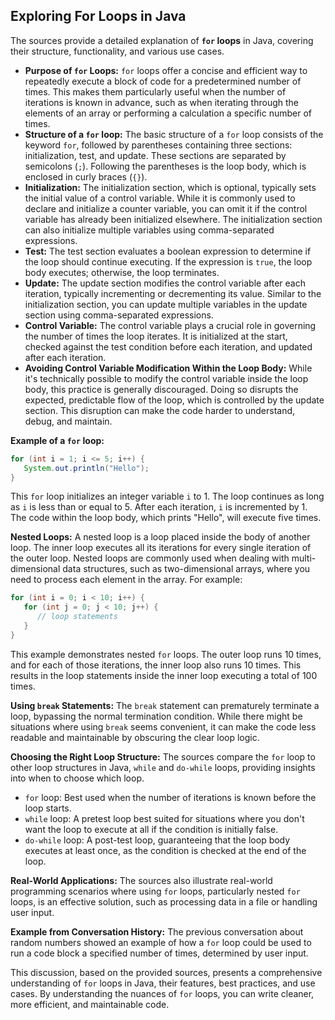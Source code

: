 ## Exploring For Loops in Java

The sources provide a detailed explanation of **`for` loops** in Java, covering their structure, functionality, and various use cases.

*   **Purpose of `for` Loops:**  `for` loops offer a concise and efficient way to repeatedly execute a block of code for a predetermined number of times.  This makes them particularly useful when the number of iterations is known in advance, such as when iterating through the elements of an array or performing a calculation a specific number of times.
*   **Structure of a `for` loop:**  The basic structure of a `for` loop consists of the keyword `for`, followed by parentheses containing three sections: initialization, test, and update. These sections are separated by semicolons (`;`).  Following the parentheses is the loop body, which is enclosed in curly braces (`{}`). 
*   **Initialization:**  The initialization section, which is optional, typically sets the initial value of a control variable. While it is commonly used to declare and initialize a counter variable, you can omit it if the control variable has already been initialized elsewhere. The initialization section can also initialize multiple variables using comma-separated expressions. 
*   **Test:** The test section evaluates a boolean expression to determine if the loop should continue executing. If the expression is `true`, the loop body executes; otherwise, the loop terminates.
*   **Update:** The update section modifies the control variable after each iteration, typically incrementing or decrementing its value. Similar to the initialization section, you can update multiple variables in the update section using comma-separated expressions. 
*   **Control Variable:** The control variable plays a crucial role in governing the number of times the loop iterates. It is initialized at the start, checked against the test condition before each iteration, and updated after each iteration. 
*   **Avoiding Control Variable Modification Within the Loop Body:**  While it's technically possible to modify the control variable inside the loop body, this practice is generally discouraged. Doing so disrupts the expected, predictable flow of the loop, which is controlled by the update section. This disruption can make the code harder to understand, debug, and maintain. 

**Example of a `for` loop:**

```java
for (int i = 1; i <= 5; i++) {
   System.out.println("Hello");
}
```

This `for` loop initializes an integer variable `i` to 1.  The loop continues as long as `i` is less than or equal to 5. After each iteration, `i` is incremented by 1. The code within the loop body, which prints "Hello", will execute five times. 

**Nested Loops:** A nested loop is a loop placed inside the body of another loop. The inner loop executes all its iterations for every single iteration of the outer loop. Nested loops are commonly used when dealing with multi-dimensional data structures, such as two-dimensional arrays, where you need to process each element in the array. For example:

```java
for (int i = 0; i < 10; i++) { 
   for (int j = 0; j < 10; j++) {
      // loop statements 
   }
}
```

This example demonstrates nested `for` loops. The outer loop runs 10 times, and for each of those iterations, the inner loop also runs 10 times. This results in the loop statements inside the inner loop executing a total of 100 times. 

**Using `break` Statements:** The `break` statement can prematurely terminate a loop, bypassing the normal termination condition. While there might be situations where using `break` seems convenient, it can make the code less readable and maintainable by obscuring the clear loop logic.

**Choosing the Right Loop Structure:** The sources compare the `for` loop to other loop structures in Java, `while` and `do-while` loops, providing insights into when to choose which loop.  

*   `for` loop: Best used when the number of iterations is known before the loop starts.
*   `while` loop: A pretest loop best suited for situations where you don't want the loop to execute at all if the condition is initially false. 
*   `do-while` loop: A post-test loop, guaranteeing that the loop body executes at least once, as the condition is checked at the end of the loop. 

**Real-World Applications:**  The sources also illustrate real-world programming scenarios where using `for` loops, particularly nested `for` loops, is an effective solution, such as processing data in a file or handling user input.

**Example from Conversation History:** The previous conversation about random numbers showed an example of how a `for` loop could be used to run a code block a specified number of times, determined by user input.

This discussion, based on the provided sources, presents a comprehensive understanding of `for` loops in Java, their features, best practices, and use cases. By understanding the nuances of `for` loops, you can write cleaner, more efficient, and maintainable code.  
